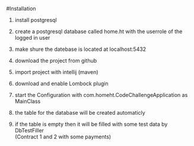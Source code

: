 #Installation

1. install postgresql
2. create a postgresql database called home.ht with the userrole of the logged in user
3. make shure the datebase is located at localhost:5432

4. download the project from github
5. import project with intellij (maven)
6. download and enable Lombock plugin

7. start the Configuration with com.homeht.CodeChallengeApplication as MainClass
8. the table for the database will be created automaticly
9. if the table is empty then it will be filled with some test data by DbTestFiller \
 (Contract 1 and 2 with some payments)
